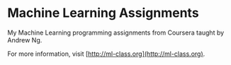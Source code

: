 # Machine Learning Assignments

My Machine Learning programming assignments from Coursera taught by Andrew Ng.

For more information, visit [http://ml-class.org](http://ml-class.org).
